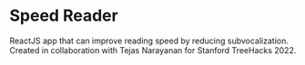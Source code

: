 # Speed Reader
ReactJS app that can improve reading speed by reducing subvocalization. Created in collaboration with Tejas Narayanan for Stanford TreeHacks 2022.
